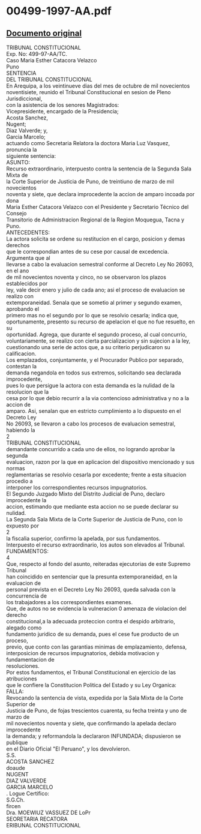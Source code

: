
00499-1997-AA.pdf
=================
  
[Documento original](https://tc.gob.pe/jurisprudencia/1997/00499-1997-AA.pdf)  
---  
TRIBUNAL CONSTITUCIONAL  
Exp. No: 499-97-AA/TC.  
Caso Maria Esther Catacora Velazco  
Puno  
SENTENCIA  
DEL TRIBUNAL CONSTITUCIONAL  
En Arequipa, a los veintinueve dias del mes de octubre de mil novecientos  
noventisiete, reunido el Tribunal Constitucional en sesion de Pleno Jurisdiccional,  
con la asistencia de los senores Magistrados:  
Vicepresidente, encargado de la Presidencia;  
Acosta Sanchez,  
Nugent;  
Diaz Valverde; y,  
Garcia Marcelo;  
actuando como Secretaria Relatora la doctora Maria Luz Vasquez, pronuncia la  
siguiente sentencia:  
ASUNTO:  
Recurso extraordinario, interpuesto contra la sentencia de la Segunda Sala Mixta de  
la Corte Superior de Justicia de Puno, de treintiuno de marzo de mil novecientos  
noventa y siete, que declara improcedente la accion de amparo incoada por dona  
Maria Esther Catacora Velazco con el Presidente y Secretario Técnico del Consejo  
Transitorio de Administracion Regional de la Region Moquegua, Tacna y Puno.  
ANTECEDENTES:  
La actora solicita se ordene su restitucion en el cargo, posicion y demas derechos  
que le correspondian antes de su cese por causal de excedencia. Argumenta que al  
llevarse a cabo la evaluacion semestral conforme al Decreto Ley No 26093, en el ano  
de mil novecientos noventa y cinco, no se observaron los plazos establecidos por  
ley, vale decir enero y julio de cada ano; asi el proceso de evaluacion se realizo con  
extemporaneidad. Senala que se sometio al primer y segundo examen, aprobando el  
primero mas no el segundo por lo que se resolvio cesarla; indica que,  
oportunamente, presento su recurso de apelacion el que no fue resuelto, en su  
oportunidad. Agrega, que durante el segundo proceso, al cual concurrio,  
voluntariamente, se realizo con cierta parcializacion y sin sujecion a la ley,  
cuestionando una serie de actos que, a su criterio perjudicaron su calificacion.  
Los emplazados, conjuntamente, y el Procurador Publico por separado, contestan la  
demanda negandola en todos sus extremos, solicitando sea declarada improcedente,  
pues lo que persigue la actora con esta demanda es la nulidad de la resolucion que la  
cesa por lo que debio recurrir a la via contencioso administrativa y no a la accion de  
amparo. Asi, senalan que en estricto cumplimiento a lo dispuesto en el Decreto Ley  
No 26093, se llevaron a cabo los procesos de evaluacion semestral, habiendo la  
2  
TRIBUNAL CONSTITUCIONAL  
demandante concurrido a cada uno de ellos, no logrando aprobar la segunda  
evaluacion, razon por la que en aplicacion del dispositivo mencionado y sus normas  
reglamentarias se resolvio cesarla por excedente; frente a esta situacion procedio a  
interponer los correspondientes recursos impugnatorios.  
El Segundo Juzgado Mixto del Distrito Judicial de Puno, declaro improcedente la  
accion, estimando que mediante esta accion no se puede declarar su nulidad.  
La Segunda Sala Mixta de la Corte Superior de Justicia de Puno, con lo expuesto por  
2  
la fiscalia superior, confirmo la apelada, por sus fundamentos.  
Interpuesto el recurso extraordinario, los autos son elevados al Tribunal.  
FUNDAMENTOS:  
4  
Que, respecto al fondo del asunto, reiteradas ejecutorias de este Supremo Tribunal  
han coincidido en sentenciar que la presunta extemporaneidad, en la evaluacion de  
personal prevista en el Decreto Ley No 26093, queda salvada con la concurrencia de  
los trabajadores a los correspondientes examenes.  
Que, de autos no se evidencia la vulneracion 0 amenaza de violacion del derecho  
constitucional,a la adecuada proteccion contra el despido arbitrario, alegado como  
fundamento juridico de su demanda, pues el cese fue producto de un proceso,  
previo, que conto con las garantias minimas de emplazamiento, defensa,  
interposicion de recursos impugnatorios, debida motivacion y fundamentacion de  
resoluciones.  
Por estos fundamentos, el Tribunal Constitucional en ejercicio de las atribuciones  
que le confiere la Constitucion Politica del Estado y su Ley Organica:  
FALLA:  
Revocando la sentencia de vista, expedida por la Sala Mixta de la Corte Superior de  
Justicia de Puno, de fojas trescientos cuarenta, su fecha treinta y uno de marzo de  
mil novecientos noventa y siete, que confirmando la apelada declaro improcedente  
la demanda; y reformandola la declararon INFUNDADA; dispusieron se publique  
en el Diario Oficial "El Peruano", y los devolvieron.  
S.S.  
ACOSTA SANCHEZ  
doaude  
NUGENT  
DIAZ VALVERDE  
GARCIA MARCELO  
. Logue Certifico:  
S.G.Ch.  
fircen  
Dra. MOEWIUZ VASSUEZ DE LoPr  
SEORETARIA RECATORA  
ERIBUNAL CONSTITUCIONAL